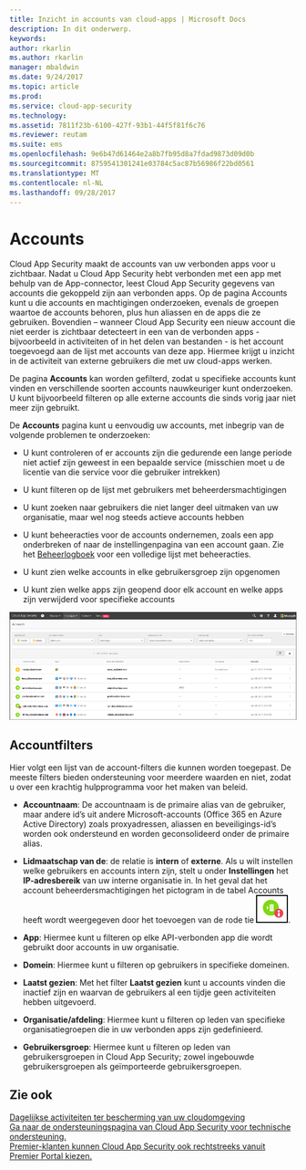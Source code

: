 ```yaml
---
title: Inzicht in accounts van cloud-apps | Microsoft Docs
description: In dit onderwerp.
keywords: 
author: rkarlin
ms.author: rkarlin
manager: mbaldwin
ms.date: 9/24/2017
ms.topic: article
ms.prod: 
ms.service: cloud-app-security
ms.technology: 
ms.assetid: 7811f23b-6100-427f-93b1-44f5f81f6c76
ms.reviewer: reutam
ms.suite: ems
ms.openlocfilehash: 9e6b47d61464e2a8b7fb95d8a7fdad9873d09d0b
ms.sourcegitcommit: 8759541301241e03784c5ac87b56986f22bd0561
ms.translationtype: MT
ms.contentlocale: nl-NL
ms.lasthandoff: 09/28/2017
---
```

# <a name="accounts"></a>Accounts
Cloud App Security maakt de accounts van uw verbonden apps voor u zichtbaar. Nadat u Cloud App Security hebt verbonden met een app met behulp van de App-connector, leest Cloud App Security gegevens van accounts die gekoppeld zijn aan verbonden apps. Op de pagina Accounts kunt u die accounts en machtigingen onderzoeken, evenals de groepen waartoe de accounts behoren, plus hun aliassen en de apps die ze gebruiken. Bovendien – wanneer Cloud App Security een nieuw account die niet eerder is zichtbaar detecteert in een van de verbonden apps - bijvoorbeeld in activiteiten of in het delen van bestanden - is het account toegevoegd aan de lijst met accounts van deze app. Hiermee krijgt u inzicht in de activiteit van externe gebruikers die met uw cloud-apps werken.


De pagina **Accounts** kan worden gefilterd, zodat u specifieke accounts kunt vinden en verschillende soorten accounts nauwkeuriger kunt onderzoeken. U kunt bijvoorbeeld filteren op alle externe accounts die sinds vorig jaar niet meer zijn gebruikt. 

De **Accounts** pagina kunt u eenvoudig uw accounts, met inbegrip van de volgende problemen te onderzoeken:  

-   U kunt controleren of er accounts zijn die gedurende een lange periode niet actief zijn geweest in een bepaalde service (misschien moet u de licentie van die service voor die gebruiker intrekken)  
-   U kunt filteren op de lijst met gebruikers met beheerdersmachtigingen  

-   U kunt zoeken naar gebruikers die niet langer deel uitmaken van uw organisatie, maar wel nog steeds actieve accounts hebben  

-   U kunt beheeracties voor de accounts ondernemen, zoals een app onderbreken of naar de instellingenpagina van een account gaan. Zie het [Beheerlogboek](governance-actions.md) voor een volledige lijst met beheeracties.
    
-   U kunt zien welke accounts in elke gebruikersgroep zijn opgenomen  

-   U kunt zien welke apps zijn geopend door elk account en welke apps zijn verwijderd voor specifieke accounts
    

![scherm Accounts](./media/accounts-page.png)

## <a name="account-filters"></a>Accountfilters
Hier volgt een lijst van de account-filters die kunnen worden toegepast. De meeste filters bieden ondersteuning voor meerdere waarden en niet, zodat u over een krachtig hulpprogramma voor het maken van beleid.  
  
- **Accountnaam**: De accountnaam is de primaire alias van de gebruiker, maar andere id’s uit andere Microsoft-accounts (Office 365 en Azure Active Directory) zoals proxyadressen, aliassen en beveiligings-id’s worden ook ondersteund en worden geconsolideerd onder de primaire alias.

- **Lidmaatschap van de**: de relatie is **intern** of **externe**. Als u wilt instellen welke gebruikers en accounts intern zijn, stelt u onder **Instellingen** het **IP-adresbereik** van uw interne organisatie in. In het geval dat het account beheerdersmachtigingen het pictogram in de tabel Accounts heeft wordt weergegeven door het toevoegen van de rode tie ![pictogram voor gebruikeraccounts admin](./media/accounts-admin-icon.png).

- **App**: Hiermee kunt u filteren op elke API-verbonden app die wordt gebruikt door accounts in uw organisatie.

- **Domein**: Hiermee kunt u filteren op gebruikers in specifieke domeinen.

- **Laatst gezien**: Met het filter **Laatst gezien** kunt u accounts vinden die inactief zijn en waarvan de gebruikers al een tijdje geen activiteiten hebben uitgevoerd.

- **Organisatie/afdeling**: Hiermee kunt u filteren op leden van specifieke organisatiegroepen die in uw verbonden apps zijn gedefinieerd.

- **Gebruikersgroep**: Hiermee kunt u filteren op leden van gebruikersgroepen in Cloud App Security; zowel ingebouwde gebruikersgroepen als geïmporteerde gebruikersgroepen.


## <a name="see-also"></a>Zie ook  
[Dagelijkse activiteiten ter bescherming van uw cloudomgeving](daily-activities-to-protect-your-cloud-environment.md)   
[Ga naar de ondersteuningspagina van Cloud App Security voor technische ondersteuning.](http://support.microsoft.com/oas/default.aspx?prid=16031)   
[Premier-klanten kunnen Cloud App Security ook rechtstreeks vanuit Premier Portal kiezen.](https://premier.microsoft.com/)  
  
  